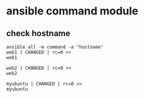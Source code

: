 # ansible command module
## check hostname

```
ansible all -m command -a "hostname"
web1 | CHANGED | rc=0 >>
web1

web2 | CHANGED | rc=0 >>
web2

myubuntu | CHANGED | rc=0 >>
myubuntu
```
